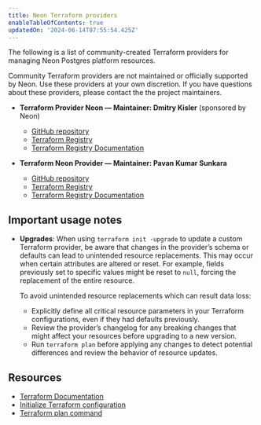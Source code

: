```yaml
---
title: Neon Terraform providers
enableTableOfContents: true
updatedOn: '2024-06-14T07:55:54.425Z'
---
```


The following is a list of community-created Terraform providers for managing Neon Postgres platform resources.

<Admonition type="note">
Community Terraform providers are not maintained or officially supported by Neon. Use these providers at your own discretion. If you have questions about these providers, please contact the the project maintainers.
</Admonition>

-  **Terraform Provider Neon — Maintainer: Dmitry Kisler** (sponsored by Neon)
    - [GitHub repository](https://github.com/kislerdm/terraform-provider-neon)
    - [Terraform Registry](https://registry.terraform.io/providers/kislerdm/neon/0.6.1)
    - [Terraform Registry Documentation](https://registry.terraform.io/providers/kislerdm/neon/latest/docs)

-  **Terraform Neon Provider — Maintainer: Pavan Kumar Sunkara**
    - [GitHub repository](https://github.com/terraform-community-providers/terraform-provider-neon)
    - [Terraform Registry](https://registry.terraform.io/providers/terraform-community-providers/neon/latest)
    - [Terraform Registry Documentation](https://registry.terraform.io/providers/terraform-community-providers/neon/latest/docs)

## Important usage notes

- **Upgrades**: When using `terraform init -upgrade` to update a custom Terraform provider, be aware that changes in the provider’s schema or defaults can lead to unintended resource replacements. This may occur when certain attributes are altered or reset. For example, fields previously set to specific values might be reset to `null`, forcing the replacement of the entire resource.

    To avoid unintended resource replacements which can result data loss:

    - Explicitly define all critical resource parameters in your Terraform configurations, even if they had defaults previously.
    - Review the provider’s changelog for any breaking changes that might affect your resources before upgrading to a new version.
    - Run `terraform plan` before applying any changes to detect potential differences and review the behavior of resource updates.

## Resources

- [Terraform Documentation](https://developer.hashicorp.com/terraform/docs)
- [Initialize Terraform configuration](https://developer.hashicorp.com/terraform/tutorials/cli/init)
- [Terraform plan command](https://developer.hashicorp.com/terraform/cli/commands/plan)